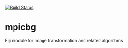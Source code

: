 [![Build Status](https://github.com/axtimwalde/mpicbg/actions/workflows/build.yml/badge.svg)](https://github.com/axtimwalde/mpicbg/actions/workflows/build.yml)

# mpicbg

Fiji module for image transformation and related algorithms
